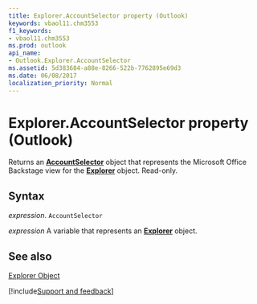 ```yaml
---
title: Explorer.AccountSelector property (Outlook)
keywords: vbaol11.chm3553
f1_keywords:
- vbaol11.chm3553
ms.prod: outlook
api_name:
- Outlook.Explorer.AccountSelector
ms.assetid: 5d383684-a88e-8266-522b-7762895e69d3
ms.date: 06/08/2017
localization_priority: Normal
---
```



# Explorer.AccountSelector property (Outlook)

Returns an **[AccountSelector](Outlook.AccountSelector.md)** object that represents the Microsoft Office Backstage view for the **[Explorer](Outlook.Explorer.md)** object. Read-only.


## Syntax

_expression_. `AccountSelector`

_expression_ A variable that represents an **[Explorer](Outlook.Explorer.md)** object.


## See also


[Explorer Object](Outlook.Explorer.md)

[!include[Support and feedback](~/includes/feedback-boilerplate.md)]
